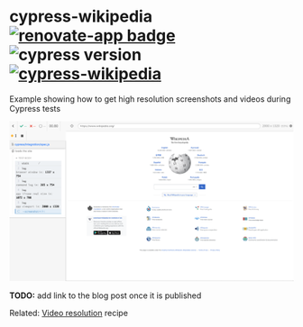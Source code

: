 # cypress-wikipedia [![renovate-app badge][renovate-badge]][renovate-app] ![cypress version](https://img.shields.io/badge/cypress-6.6.0-brightgreen) [![cypress-wikipedia](https://img.shields.io/endpoint?url=https://dashboard.cypress.io/badge/simple/j7giwe/main&style=flat&logo=cypress)](https://dashboard.cypress.io/projects/j7giwe/runs)

Example showing how to get high resolution screenshots and videos during Cypress tests

![Wiki image](./images/wiki.png)

**TODO:** add link to the blog post once it is published

Related: [Video resolution](https://github.com/cypress-io/cypress-example-recipes#fundamentals) recipe

[renovate-badge]: https://img.shields.io/badge/renovate-app-blue.svg
[renovate-app]: https://renovateapp.com/
